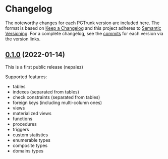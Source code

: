 # Changelog

The noteworthy changes for each PGTrunk version are included here.
The format is based on [Keep a Changelog] and this project adheres to [Semantic Versioning].
For a complete changelog, see the [commits] for each version via the version links.

## [0.1.0] (2022-01-14)

This is a first public release (nepalez)

Supported features:

- tables
- indexes (separated from tables)
- check constraints (separated from tables)
- foreign keys (including multi-column ones)
- views
- materialized views
- functions
- procedures
- triggers
- custom statistics
- enumerable types
- composite types
- domains types

[0.1.0]: https://github.com/nepalez/pg_trunk/releases/tag/v0.1.0

[Keep a Changelog]: http://keepachangelog.com/
[Semantic Versioning]: http://semver.org/
[commits]: https://github.com/nepalez/pg_trunk/commits/master
